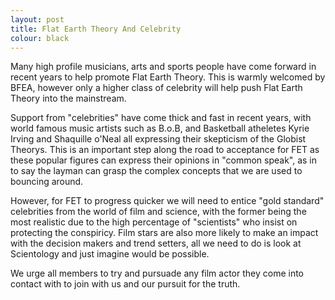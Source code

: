 ```yaml
---
layout: post
title: Flat Earth Theory And Celebrity
colour: black
---
```


Many high profile musicians, arts and sports people have come forward in recent years to help promote Flat Earth Theory. This is warmly welcomed by BFEA, however only a higher class of celebrity will help push Flat Earth Theory into the mainstream.

Support from "celebrities" have come thick and fast in recent years, with world famous music artists such as B.o.B, and Basketball atheletes Kyrie Irving and Shaquille o'Neal all expressing their skepticism of the Globist Theorys. This is an important step along the road to acceptance for FET as these popular figures can express their opinions in "common speak", as in to say the layman can grasp the complex concepts that we are used to bouncing around.

However, for FET to progress quicker we will need to entice "gold standard" celebrities from the world of film and science, with the former being the most realistic due to the high percentage of "scientists" who insist on protecting the conspiricy. Film stars are also more likely to make an impact with the decision makers and trend setters, all we need to do is look at Scientology and just imagine would be possible.

We urge all members to try and pursuade any film actor they come into contact with to join with us and our pursuit for the truth.
